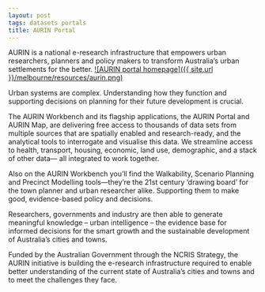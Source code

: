 ```yaml
---
layout: post
tags: datasets portals
title: AURIN Portal
---
```



AURIN is a national e-research infrastructure that empowers urban researchers, planners and policy makers to transform Australia’s urban settlements for the better.
[![AURIN portal homepage]({{ site.url }}/melbourne/resources/aurin.png)](http://aurin.org.au/ "AURIN portal")

 
Urban systems are complex. Understanding how they function and supporting decisions on planning for their future development is crucial.
 
The AURIN Workbench and its flagship applications, the AURIN Portal and AURIN Map, are delivering free access to thousands of data sets from multiple sources that are spatially enabled and research-ready, and the analytical tools to interrogate and visualise this data.  We streamline access to health, transport, housing, economic, land use, demographic, and a stack of other data— all integrated to work together.
 
Also on the AURIN Workbench you’ll find the Walkability, Scenario Planning and Precinct Modelling tools—they’re the 21st century ‘drawing board’ for the town planner and urban researcher alike.  Supporting them to make good, evidence-based policy and decisions.
 
Researchers, governments and industry are then able to generate meaningful knowledge – urban intelligence – the evidence base for informed decisions for the smart growth and the sustainable development of Australia’s cities and towns.
 
Funded by the Australian Government through the NCRIS Strategy, the AURIN initiative is building the e-research infrastructure required to enable better understanding of the current state of Australia’s cities and towns and to meet the challenges they face.
